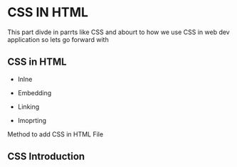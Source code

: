 # CSS IN HTML

This part divde in parrts like CSS and abourt to how we use CSS in web dev application so lets go forward with 

## CSS in HTML

- Inlne 

- Embedding 

- Linking 

- Imoprting 

Method to add CSS in HTML File 


## CSS Introduction
